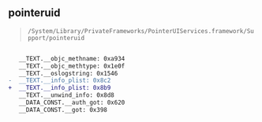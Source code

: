 ## pointeruid

> `/System/Library/PrivateFrameworks/PointerUIServices.framework/Support/pointeruid`

```diff

   __TEXT.__objc_methname: 0xa934
   __TEXT.__objc_methtype: 0x1e0f
   __TEXT.__oslogstring: 0x1546
-  __TEXT.__info_plist: 0x8c2
+  __TEXT.__info_plist: 0x8b9
   __TEXT.__unwind_info: 0x8d8
   __DATA_CONST.__auth_got: 0x620
   __DATA_CONST.__got: 0x398

```
